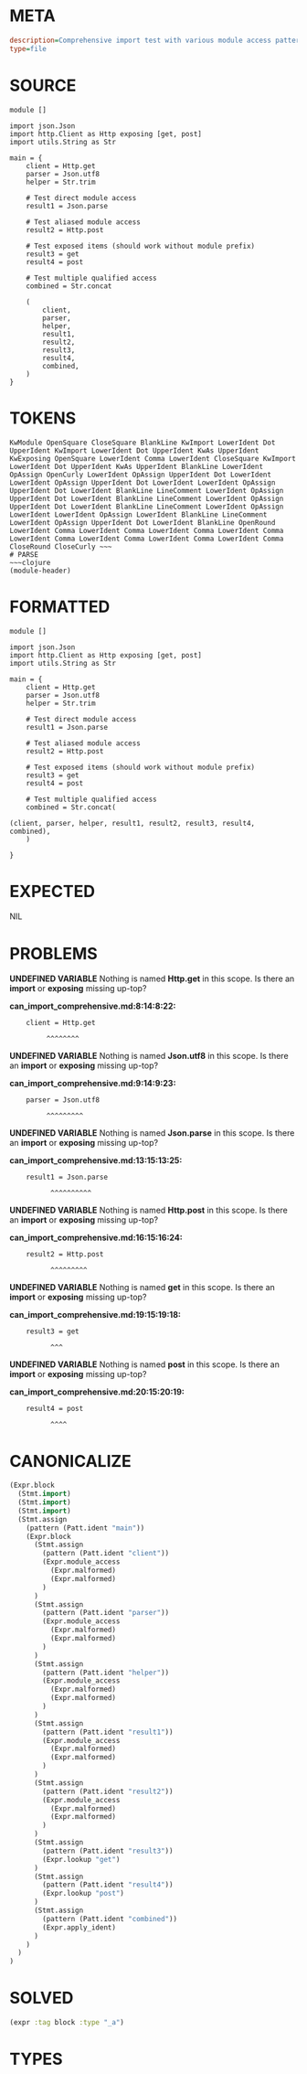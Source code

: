 # META
~~~ini
description=Comprehensive import test with various module access patterns
type=file
~~~
# SOURCE
~~~roc
module []

import json.Json
import http.Client as Http exposing [get, post]
import utils.String as Str

main = {
    client = Http.get
    parser = Json.utf8
    helper = Str.trim

    # Test direct module access
    result1 = Json.parse

    # Test aliased module access
    result2 = Http.post

    # Test exposed items (should work without module prefix)
    result3 = get
    result4 = post

    # Test multiple qualified access
    combined = Str.concat

    (
        client,
        parser,
        helper,
        result1,
        result2,
        result3,
        result4,
        combined,
    )
}
~~~
# TOKENS
~~~text
KwModule OpenSquare CloseSquare BlankLine KwImport LowerIdent Dot UpperIdent KwImport LowerIdent Dot UpperIdent KwAs UpperIdent KwExposing OpenSquare LowerIdent Comma LowerIdent CloseSquare KwImport LowerIdent Dot UpperIdent KwAs UpperIdent BlankLine LowerIdent OpAssign OpenCurly LowerIdent OpAssign UpperIdent Dot LowerIdent LowerIdent OpAssign UpperIdent Dot LowerIdent LowerIdent OpAssign UpperIdent Dot LowerIdent BlankLine LineComment LowerIdent OpAssign UpperIdent Dot LowerIdent BlankLine LineComment LowerIdent OpAssign UpperIdent Dot LowerIdent BlankLine LineComment LowerIdent OpAssign LowerIdent LowerIdent OpAssign LowerIdent BlankLine LineComment LowerIdent OpAssign UpperIdent Dot LowerIdent BlankLine OpenRound LowerIdent Comma LowerIdent Comma LowerIdent Comma LowerIdent Comma LowerIdent Comma LowerIdent Comma LowerIdent Comma LowerIdent Comma CloseRound CloseCurly ~~~
# PARSE
~~~clojure
(module-header)
~~~
# FORMATTED
~~~roc
module []

import json.Json
import http.Client as Http exposing [get, post]
import utils.String as Str

main = {
	client = Http.get
	parser = Json.utf8
	helper = Str.trim

	# Test direct module access
	result1 = Json.parse

	# Test aliased module access
	result2 = Http.post

	# Test exposed items (should work without module prefix)
	result3 = get
	result4 = post

	# Test multiple qualified access
	combined = Str.concat(
		
(client, parser, helper, result1, result2, result3, result4, combined),
	)

}
~~~
# EXPECTED
NIL
# PROBLEMS
**UNDEFINED VARIABLE**
Nothing is named **Http.get** in this scope.
Is there an **import** or **exposing** missing up-top?

**can_import_comprehensive.md:8:14:8:22:**
```roc
    client = Http.get
```
             ^^^^^^^^


**UNDEFINED VARIABLE**
Nothing is named **Json.utf8** in this scope.
Is there an **import** or **exposing** missing up-top?

**can_import_comprehensive.md:9:14:9:23:**
```roc
    parser = Json.utf8
```
             ^^^^^^^^^


**UNDEFINED VARIABLE**
Nothing is named **Json.parse** in this scope.
Is there an **import** or **exposing** missing up-top?

**can_import_comprehensive.md:13:15:13:25:**
```roc
    result1 = Json.parse
```
              ^^^^^^^^^^


**UNDEFINED VARIABLE**
Nothing is named **Http.post** in this scope.
Is there an **import** or **exposing** missing up-top?

**can_import_comprehensive.md:16:15:16:24:**
```roc
    result2 = Http.post
```
              ^^^^^^^^^


**UNDEFINED VARIABLE**
Nothing is named **get** in this scope.
Is there an **import** or **exposing** missing up-top?

**can_import_comprehensive.md:19:15:19:18:**
```roc
    result3 = get
```
              ^^^


**UNDEFINED VARIABLE**
Nothing is named **post** in this scope.
Is there an **import** or **exposing** missing up-top?

**can_import_comprehensive.md:20:15:20:19:**
```roc
    result4 = post
```
              ^^^^


# CANONICALIZE
~~~clojure
(Expr.block
  (Stmt.import)
  (Stmt.import)
  (Stmt.import)
  (Stmt.assign
    (pattern (Patt.ident "main"))
    (Expr.block
      (Stmt.assign
        (pattern (Patt.ident "client"))
        (Expr.module_access
          (Expr.malformed)
          (Expr.malformed)
        )
      )
      (Stmt.assign
        (pattern (Patt.ident "parser"))
        (Expr.module_access
          (Expr.malformed)
          (Expr.malformed)
        )
      )
      (Stmt.assign
        (pattern (Patt.ident "helper"))
        (Expr.module_access
          (Expr.malformed)
          (Expr.malformed)
        )
      )
      (Stmt.assign
        (pattern (Patt.ident "result1"))
        (Expr.module_access
          (Expr.malformed)
          (Expr.malformed)
        )
      )
      (Stmt.assign
        (pattern (Patt.ident "result2"))
        (Expr.module_access
          (Expr.malformed)
          (Expr.malformed)
        )
      )
      (Stmt.assign
        (pattern (Patt.ident "result3"))
        (Expr.lookup "get")
      )
      (Stmt.assign
        (pattern (Patt.ident "result4"))
        (Expr.lookup "post")
      )
      (Stmt.assign
        (pattern (Patt.ident "combined"))
        (Expr.apply_ident)
      )
    )
  )
)
~~~
# SOLVED
~~~clojure
(expr :tag block :type "_a")
~~~
# TYPES
~~~roc
~~~
